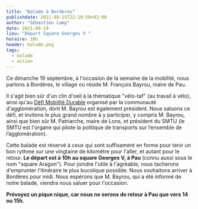 ```yaml
---
title: "Balade à Bordères"
publishdate: 2021-09-15T22:10:50+02:00
author: "Sébastien Lamy"
date: 2021-09-19
lieu: "Départ Square Georges V "
horaire: 10h
header: balade.png
tags:
  - balade
  - action
---
```


Ce dimanche 19 septembre, à l'occasion de la semaine de la mobilité, nous partons à Bordères, le village où réside M. François Bayrou, maire de Pau.

<!--more-->

Il s'agit bien sûr d'un clin d'oeil à la thématique "vélo-taf" (au travail à vélo), ainsi qu'au [Défi Mobilité Durable](https://www.pau.fr/article/participez-au-defi-mobilite-durable-2021-du-1er-octobre-au-14-novembre) organisé par la communauté d'agglomération, dont M. Bayrou est également président. Nous saluons ce défi, et invitons le plus grand nombre à y participer, y compris M. Bayrou, ainsi que bien sûr M. Patriarche, maire de Lons, et président du SMTU (le SMTU  est l'organe qui pilote la politique de transports sur l’ensemble de l’agglomération).

Cette balade est réservé à ceux qui sont suffisament en forme pour tenir un bon rythme sur une vingtaine de kilomètre pour l'aller, et autant pour le retour. **Le départ est à 10h au square Georges V, à Pau** (connu aussi sous le nom "square Aragon"). Pour joindre l'utile à l'agréable, nous tacherons d'emprunter l'itinéraire le plus bucolique possible. Nous souhaitons arriver à Bordères pour midi. Nous espérons que M. Bayrou, qui a été informé de notre balade, viendra nous saluer pour l'occasion. 

**Prévoyez un pique nique, car nous ne serons de retour à Pau que vers 14 ou 15h.**

